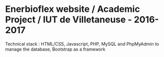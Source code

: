 # Enerbioflex website / Academic Project / IUT de Villetaneuse - 2016-2017
Technical stack : HTML/CSS, Javascript, PHP, MySQL and PhpMyAdmin to manage the database, Bootstrap as a framework
